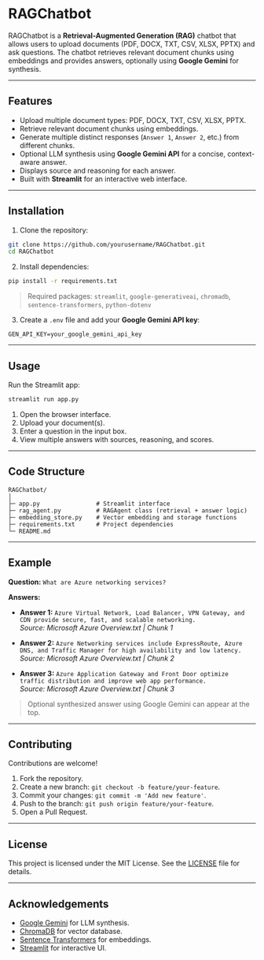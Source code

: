# RAGChatbot



RAGChatbot is a **Retrieval-Augmented Generation (RAG)** chatbot that allows users to upload documents (PDF, DOCX, TXT, CSV, XLSX, PPTX) and ask questions. The chatbot retrieves relevant document chunks using embeddings and provides answers, optionally using **Google Gemini** for synthesis.

---

## Features

- Upload multiple document types: PDF, DOCX, TXT, CSV, XLSX, PPTX.
- Retrieve relevant document chunks using embeddings.
- Generate multiple distinct responses (`Answer 1`, `Answer 2`, etc.) from different chunks.
- Optional LLM synthesis using **Google Gemini API** for a concise, context-aware answer.
- Displays source and reasoning for each answer.
- Built with **Streamlit** for an interactive web interface.

---

## Installation

1. Clone the repository:

```bash
git clone https://github.com/yourusername/RAGChatbot.git
cd RAGChatbot
```

2. Install dependencies:

```bash
pip install -r requirements.txt
```

> Required packages: `streamlit`, `google-generativeai`, `chromadb`, `sentence-transformers`, `python-dotenv`

3. Create a `.env` file and add your **Google Gemini API key**:

```env
GEN_API_KEY=your_google_gemini_api_key
```

---

## Usage

Run the Streamlit app:

```bash
streamlit run app.py
```

1. Open the browser interface.
2. Upload your document(s).
3. Enter a question in the input box.
4. View multiple answers with sources, reasoning, and scores.

---

## Code Structure

```
RAGChatbot/
│
├─ app.py                # Streamlit interface
├─ rag_agent.py          # RAGAgent class (retrieval + answer logic)
├─ embedding_store.py    # Vector embedding and storage functions
├─ requirements.txt      # Project dependencies
└─ README.md
```

---

## Example

**Question:** `What are Azure networking services?`

**Answers:**

- **Answer 1:** `Azure Virtual Network, Load Balancer, VPN Gateway, and CDN provide secure, fast, and scalable networking.`\
  *Source: Microsoft Azure Overview\.txt | Chunk 1*

- **Answer 2:** `Azure Networking services include ExpressRoute, Azure DNS, and Traffic Manager for high availability and low latency.`\
  *Source: Microsoft Azure Overview\.txt | Chunk 2*

- **Answer 3:** `Azure Application Gateway and Front Door optimize traffic distribution and improve web app performance.`\
  *Source: Microsoft Azure Overview\.txt | Chunk 3*

> Optional synthesized answer using Google Gemini can appear at the top.

---

## Contributing

Contributions are welcome!

1. Fork the repository.
2. Create a new branch: `git checkout -b feature/your-feature`.
3. Commit your changes: `git commit -m 'Add new feature'`.
4. Push to the branch: `git push origin feature/your-feature`.
5. Open a Pull Request.

---

## License

This project is licensed under the MIT License. See the [LICENSE](LICENSE) file for details.

---

## Acknowledgements

- [Google Gemini](https://developers.generativeai.google) for LLM synthesis.
- [ChromaDB](https://www.trychroma.com/) for vector database.
- [Sentence Transformers](https://www.sbert.net/) for embeddings.
- [Streamlit](https://streamlit.io/) for interactive UI.
